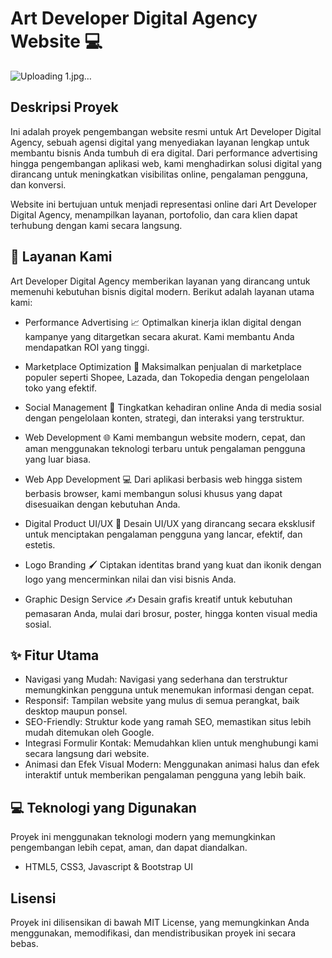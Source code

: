 
# Art Developer Digital Agency Website 💻

![Uploading 1.jpg…]()

## Deskripsi Proyek

Ini adalah proyek pengembangan website resmi untuk Art Developer Digital Agency, sebuah agensi digital yang menyediakan layanan lengkap untuk membantu bisnis Anda tumbuh di era digital. Dari performance advertising hingga pengembangan aplikasi web, kami menghadirkan solusi digital yang dirancang untuk meningkatkan visibilitas online, pengalaman pengguna, dan konversi.

Website ini bertujuan untuk menjadi representasi online dari Art Developer Digital Agency, menampilkan layanan, portofolio, dan cara klien dapat terhubung dengan kami secara langsung.

## 🚀 Layanan Kami
Art Developer Digital Agency memberikan layanan yang dirancang untuk memenuhi kebutuhan bisnis digital modern. Berikut adalah layanan utama kami:

- Performance Advertising 📈 Optimalkan kinerja iklan digital dengan kampanye yang ditargetkan secara akurat. Kami membantu Anda mendapatkan ROI yang tinggi.

- Marketplace Optimization 🛒 Maksimalkan penjualan di marketplace populer seperti Shopee, Lazada, dan Tokopedia dengan pengelolaan toko yang efektif.

- Social Management 📢 Tingkatkan kehadiran online Anda di media sosial dengan pengelolaan konten, strategi, dan interaksi yang terstruktur.

- Web Development 🌐 Kami membangun website modern, cepat, dan aman menggunakan teknologi terbaru untuk pengalaman pengguna yang luar biasa.

- Web App Development 💻 Dari aplikasi berbasis web hingga sistem berbasis browser, kami membangun solusi khusus yang dapat disesuaikan dengan kebutuhan Anda.

- Digital Product UI/UX 🎨 Desain UI/UX yang dirancang secara eksklusif untuk menciptakan pengalaman pengguna yang lancar, efektif, dan estetis.

- Logo Branding 🖌️ Ciptakan identitas brand yang kuat dan ikonik dengan logo yang mencerminkan nilai dan visi bisnis Anda.

- Graphic Design Service ✍️ Desain grafis kreatif untuk kebutuhan pemasaran Anda, mulai dari brosur, poster, hingga konten visual media sosial.

## ✨ Fitur Utama
- Navigasi yang Mudah: Navigasi yang sederhana dan terstruktur memungkinkan pengguna untuk menemukan informasi dengan cepat.
- Responsif: Tampilan website yang mulus di semua perangkat, baik desktop maupun ponsel.
- SEO-Friendly: Struktur kode yang ramah SEO, memastikan situs lebih mudah ditemukan oleh Google.
- Integrasi Formulir Kontak: Memudahkan klien untuk menghubungi kami secara langsung dari website.
- Animasi dan Efek Visual Modern: Menggunakan animasi halus dan efek interaktif untuk memberikan pengalaman pengguna yang lebih baik.

## 💻 Teknologi yang Digunakan
Proyek ini menggunakan teknologi modern yang memungkinkan pengembangan lebih cepat, aman, dan dapat diandalkan.
- HTML5, CSS3, Javascript & Bootstrap UI


## Lisensi
Proyek ini dilisensikan di bawah MIT License, yang memungkinkan Anda menggunakan, memodifikasi, dan mendistribusikan proyek ini secara bebas.
